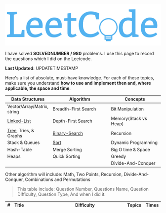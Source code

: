 ![](/images/in-post/2018-08-10-All-Leetcode/2019-01-09-19-22-01.png)

I have solved **SOLVEDNUMBER / 980** problems. I use this page to record the questions which I did on the Leetcode.

**Last Updated:** UPDATETIMESTAMP

Here's a list of absolute, must-have knowledge. For each of these topics, make sure you understand **how to use and implement then and, where applicable, the space and time**.

<style>
table th:nth-of-type(1) {
    width: 30%;
}

table th:nth-of-type(2) {
    width: 30%;
}

table th:nth-of-type(3) {
    width: 40%;
}

</style>

| Data Structures                                                           | Algorithm                                                       | Concepts              |
| ------------------------------------------------------------------------- | --------------------------------------------------------------- | --------------------- |
| Vector/Array/Matrix, string                                               | Breadth-First Search                                            | Bit Manipulation      |
| [Linked-List](./summary/2019-01-26-Leetcode-Algorithm-Linked-List-Array/) | Depth-First Search                                              | Memory(Stack vs Heap) |
| [Tree](./summary/2019-01-12-Leetcode-Tree-Summary/), Tries, & Graphs      | [Binary-Search](./summary/2019-01-15-Algorithms-Binary-Search/) | Recursion             |
| Stack & Queues                                                            | [Sort](../Leetcode-Leetcode-Sorting-Summary/)                   | Dynamic Programming   |
| Hash-Table                                                                | Merge Sorting                                                   | Big O time & Space    |
| Heaps                                                                     | Quick Sorting                                                   | Greedy                |
|                                                                           |                                                                 | Divide-And-Conquer    |

Other algorithm will include: Math, Two Points, Recursion, Divide-And-Conquer, Combinations and Permutations

> This table include: Question Number, Questions Name, Question Difficulty, Question Type, And when I did it.

<!-- more -->

<style>
table th:nth-of-type(1) {
    width: 45px;
}

table th:nth-of-type(2) {
    width: 50%;
}

</style>

<!--more-->
| #    | Title | Difficulty | Topics | Times |
| :--- | :---- | :--------- | :----- | :---- |
